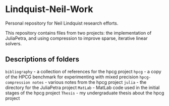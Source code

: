 # Lindquist-Neil-Work
Personal repository for Neil Lindquist research efforts.

This repository contains files from two projects: the implementation of JuliaPetra, and using compression to improve sparse, iterative linear solvers.

## Descriptions of folders
`bibliography` - a collection of references for the hpcg project
`hpcg` - a copy of the HPCG benchmark for experimenting with mixed precision
`hpcg-compression notes` - various notes from the hpcg project
`julia` - the directory for the JuliaPetra project
`MatLab` - MatLab code used in the initial stages of the hpcg project
`Thesis` - my undergraduate thesis about the hpcg project
